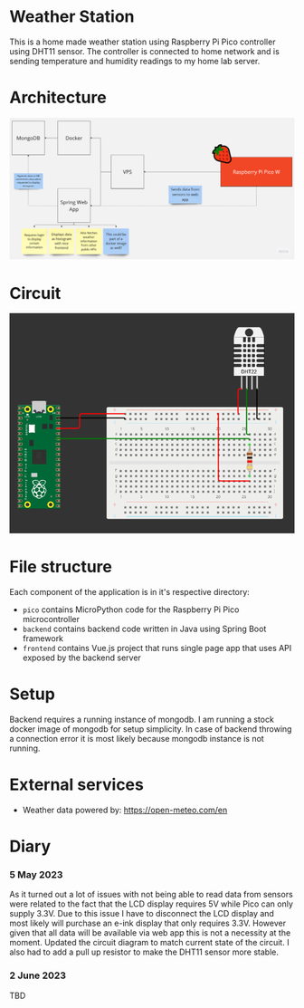 # Weather Station
This is a home made weather station using Raspberry Pi Pico controller using DHT11 sensor. The controller is connected to home network and is sending temperature and humidity readings to my home lab server.

# Architecture
![architecture](WeatherStationArchitecture.jpg)

# Circuit
![pico-schematic](pico_schematic.png)

# File structure
Each component of the application is in it's respective directory:
- `pico` contains MicroPython code for the Raspberry Pi Pico microcontroller
- `backend` contains backend code written in Java using Spring Boot framework
- `frontend` contains Vue.js project that runs single page app that uses API exposed by the backend server

# Setup

Backend requires a running instance of mongodb. I am running a stock docker image of mongodb for setup simplicity. In case of backend throwing a connection error it is most likely because mongodb instance is not running.

# External services
- Weather data powered by: https://open-meteo.com/en

# Diary

### 5 May 2023
As it turned out a lot of issues with not being able to read data from sensors were
related to the fact that the LCD display requires 5V while Pico can only supply 3.3V.
Due to this issue I have to disconnect the LCD display and most likely will
purchase an e-ink display that only requires 3.3V. However given that all data
will be available via web app this is not a necessity at the moment. Updated the
circuit diagram to match current state of the circuit. I also had to add a pull up
resistor to make the DHT11 sensor more stable.

### 2 June 2023
TBD